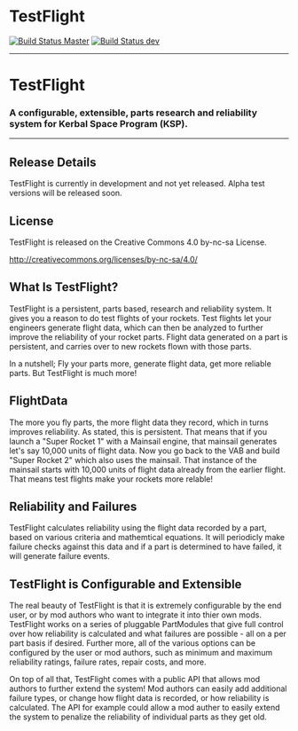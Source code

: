 TestFlight
==========
[![Build Status Master](https://travis-ci.org/KSP-RO/TestFlight.svg?branch=master)](https://travis-ci.org/KSP-RO/TestFlight)
[![Build Status dev](https://travis-ci.org/KSP-RO/TestFlight.svg?branch=dev)](https://travis-ci.org/KSP-RO/TestFlight)

----------------------------------

# TestFlight
### A configurable, extensible, parts research and reliability system for Kerbal Space Program (KSP).

---

## Release Details
TestFlight is currently in development and not yet released.  Alpha test versions will be released soon.

## License
TestFlight is released on the Creative Commons 4.0 by-nc-sa License. 

http://creativecommons.org/licenses/by-nc-sa/4.0/

## What Is TestFlight?
TestFlight is a persistent, parts based, research and reliability system.  It gives you a reason to do test flights of your rockets.  Test flights let your engineers generate flight data, which can then be analyzed to further improve the reliability of your rocket parts.  Flight data generated on a part is persistent, and carries over to new rockets flown with those parts.

In a nutshell; Fly your parts more, generate flight data, get more reliable parts.  But TestFlight is much more!

## FlightData
The more you fly parts, the more flight data they record, which in turns improves reliability.  As stated, this is persistent.  That means that if you launch a "Super Rocket 1" with a Mainsail engine, that mainsail generates let's say 10,000 units of flight data.  Now you go back to the VAB and build "Super Rocket 2" which also uses the mainsail.  That instance of the mainsail starts with 10,000 units of flight data already from the earlier flight.  That means test flights make your rockets more relable!

## Reliability and Failures
TestFlight calculates reliability using the flight data recorded by a part, based on various criteria and mathemtical equations.  It will periodicly make failure checks against this data and if a part is determined to have failed, it will generate failure events.

## TestFlight is Configurable and Extensible
The real beauty of TestFlight is that it is extremely configurable by the end user, or by mod authors who want to integrate it into thier own mods.  TestFlight works on a series of pluggable PartModules that give full control over how reliability is calculated and what failures are possible - all on a per part basis if desired.  Further more, all of the various options can be configured by the user or mod authors, such as minimum and maximum reliability ratings, failure rates, repair costs, and more.

On top of all that, TestFlight comes with a public API that allows mod authors to further extend the system!  Mod authors can easily add additional failure types, or change how flight data is recorded, or how reliability is calculated.  The API for example could allow a mod auther to easily extend the system to penalize the reliability of individual parts as they get old.
